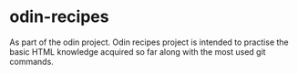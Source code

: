 # odin-recipes
As part of the odin project. Odin recipes project is intended
to practise the basic HTML knowledge acquired so far along 
with the most used git commands.

